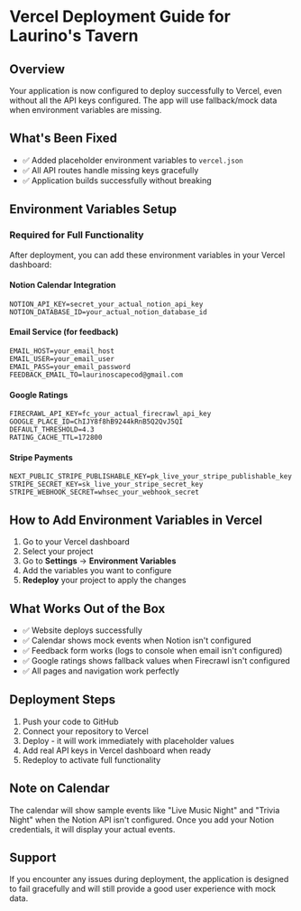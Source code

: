 # Vercel Deployment Guide for Laurino's Tavern

## Overview
Your application is now configured to deploy successfully to Vercel, even without all the API keys configured. The app will use fallback/mock data when environment variables are missing.

## What's Been Fixed
- ✅ Added placeholder environment variables to `vercel.json`
- ✅ All API routes handle missing keys gracefully
- ✅ Application builds successfully without breaking

## Environment Variables Setup

### Required for Full Functionality
After deployment, you can add these environment variables in your Vercel dashboard:

#### Notion Calendar Integration
```
NOTION_API_KEY=secret_your_actual_notion_api_key
NOTION_DATABASE_ID=your_actual_notion_database_id
```

#### Email Service (for feedback)
```
EMAIL_HOST=your_email_host
EMAIL_USER=your_email_user
EMAIL_PASS=your_email_password
FEEDBACK_EMAIL_TO=laurinoscapecod@gmail.com
```

#### Google Ratings
```
FIRECRAWL_API_KEY=fc_your_actual_firecrawl_api_key
GOOGLE_PLACE_ID=ChIJY8f8hB9244kRnB5Q2QvJ5QI
DEFAULT_THRESHOLD=4.3
RATING_CACHE_TTL=172800
```

#### Stripe Payments
```
NEXT_PUBLIC_STRIPE_PUBLISHABLE_KEY=pk_live_your_stripe_publishable_key
STRIPE_SECRET_KEY=sk_live_your_stripe_secret_key
STRIPE_WEBHOOK_SECRET=whsec_your_webhook_secret
```

## How to Add Environment Variables in Vercel

1. Go to your Vercel dashboard
2. Select your project
3. Go to **Settings** → **Environment Variables**
4. Add the variables you want to configure
5. **Redeploy** your project to apply the changes

## What Works Out of the Box
- ✅ Website deploys successfully
- ✅ Calendar shows mock events when Notion isn't configured
- ✅ Feedback form works (logs to console when email isn't configured)
- ✅ Google ratings shows fallback values when Firecrawl isn't configured
- ✅ All pages and navigation work perfectly

## Deployment Steps
1. Push your code to GitHub
2. Connect your repository to Vercel
3. Deploy - it will work immediately with placeholder values
4. Add real API keys in Vercel dashboard when ready
5. Redeploy to activate full functionality

## Note on Calendar
The calendar will show sample events like "Live Music Night" and "Trivia Night" when the Notion API isn't configured. Once you add your Notion credentials, it will display your actual events.

## Support
If you encounter any issues during deployment, the application is designed to fail gracefully and will still provide a good user experience with mock data.